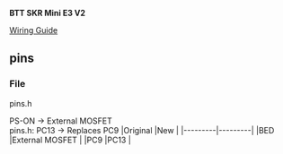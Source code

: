 **BTT SKR Mini E3 V2**

[Wiring Guide](mosfet-altpin\BTT_SKR_Mini_E3_V2_pin.png)  

## pins  
### File  
pins.h

PS-ON -> External MOSFET  
pins.h: PC13 -> Replaces PC9
|Original  |New  |
|---------|---------|
|BED     |External MOSFET         |
|PC9     |PC13         |
